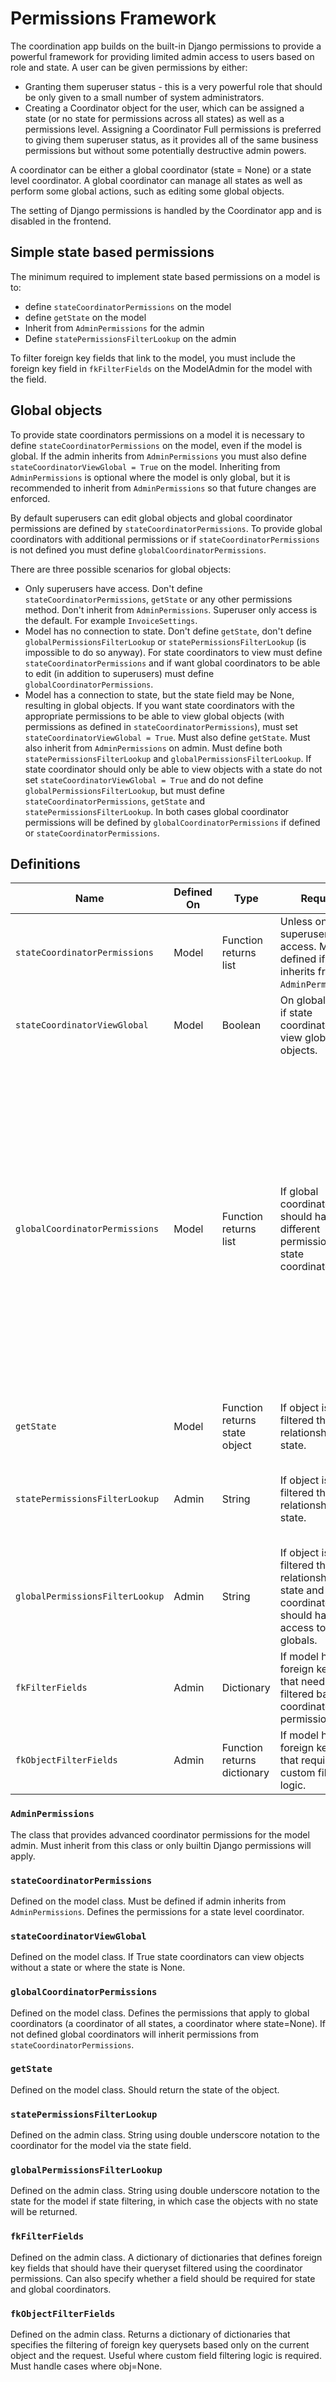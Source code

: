 # Permissions Framework

The coordination app builds on the built-in Django permissions to provide a powerful framework for providing limited admin access to users based on role and state. A user can be given permissions by either:
- Granting them superuser status - this is a very powerful role that should be only given to a small number of system administrators.
- Creating a Coordinator object for the user, which can be assigned a state (or no state for permissions across all states) as well as a permissions level. Assigning a Coordinator Full permissions is preferred to giving them superuser status, as it provides all of the same business permissions but without some potentially destructive admin powers.

A coordinator can be either a global coordinator (state = None) or a state level coordinator. A global coordinator can manage all states as well as perform some global actions, such as editing some global objects.

The setting of Django permissions is handled by the Coordinator app and is disabled in the frontend.

## Simple state based permissions

The minimum required to implement state based permissions on a model is to:
- define `stateCoordinatorPermissions` on the model
- define `getState` on the model
- Inherit from `AdminPermissions` for the admin
- Define `statePermissionsFilterLookup` on the admin

To filter foreign key fields that link to the model, you must include the foreign key field in `fkFilterFields` on the ModelAdmin for the model with the field.

## Global objects

To provide state coordinators permissions on a model it is necessary to define `stateCoordinatorPermissions` on the model, even if the model is global. If the admin inherits from `AdminPermissions` you must also define `stateCoordinatorViewGlobal = True` on the model. Inheriting from `AdminPermissions` is optional where the model is only global, but it is recommended to inherit from `AdminPermissions` so that future changes are enforced.

By default superusers can edit global objects and global coordinator permissions are defined by `stateCoordinatorPermissions`. To provide global coordinators with additional permissions or if `stateCoordinatorPermissions` is not defined you must define `globalCoordinatorPermissions`.

There are three possible scenarios for global objects:
- Only superusers have access. Don't define `stateCoordinatorPermissions`, `getState` or any other permissions method. Don't inherit from `AdminPermissions`. Superuser only access is the default. For example `InvoiceSettings`.
- Model has no connection to state. Don't define `getState`, don't define `globalPermissionsFilterLookup` or `statePermissionsFilterLookup` (is impossible to do so anyway). For state coordinators to view must define `stateCoordinatorPermissions` and if want global coordinators to be able to edit (in addition to superusers) must define `globalCoordinatorPermissions`.
- Model has a connection to state, but the state field may be None, resulting in global objects. If you want state coordinators with the appropriate permissions to be able to view global objects (with permissions as defined in `stateCoordinatorPermissions`), must set `stateCoordinatorViewGlobal = True`. Must also define `getState`. Must also inherit from `AdminPermissions` on admin. Must define both `statePermissionsFilterLookup` and `globalPermissionsFilterLookup`. If state coordinator should only be able to view objects with a state do not set `stateCoordinatorViewGlobal = True` and do not define `globalPermissionsFilterLookup`, but must define `stateCoordinatorPermissions`, `getState` and `statePermissionsFilterLookup`. In both cases global coordinator permissions will be defined by `globalCoordinatorPermissions` if defined or `stateCoordinatorPermissions`.

## Definitions

| Name                        | Defined On      | Type           | Required                                       | Explanation                    |
| ------------- | ------------- | ------------- | ------------- | ------------- |
| `stateCoordinatorPermissions` | Model | Function returns list | Unless only superusers have access. Must be defined if admin inherits from `AdminPermissions`. | Takes permission level and returns the Django permissions. |
| `stateCoordinatorViewGlobal` | Model | Boolean | On global models if state coordinators can view global objects. |  |
| `globalCoordinatorPermissions` | Model | Function returns list | If global coordinators should have different permissions to state coordinators. | Takes permission level and returns the Django permissions, for global coordinators. Based on the coordinator status of the user, not whether the object that this is defined on is a global object. Can be defined on models that are never global to give global coordinators different permissions. |
| `getState` | Model | Function returns state object | If object is filtered through relationship with state. | Returns the state that this object is related to. |
| `statePermissionsFilterLookup` | Admin | String | If object is filtered through relationship with state. | Relationship of this model to state coordinator using double underscore notation. |
| `globalPermissionsFilterLookup` | Admin | String | If object is filtered through relationship with state and state coordinators should have access to globals. | Relationship of this model to state using double underscore notation. |
| `fkFilterFields` | Admin | Dictionary | If model has foreign key fields that need to be filtered based on coordinator permissions. |  |
| `fkObjectFilterFields` | Admin  | Function returns dictionary | If model has foreign key fields that require custom filtering logic. |  |

### `AdminPermissions`
The class that provides advanced coordinator permissions for the model admin. Must inherit from this class or only builtin Django permissions will apply.

### `stateCoordinatorPermissions`
Defined on the model class. Must be defined if admin inherits from `AdminPermissions`.
Defines the permissions for a state level coordinator.

### `stateCoordinatorViewGlobal`
Defined on the model class.
If True state coordinators can view objects without a state or where the state is None.

### `globalCoordinatorPermissions`
Defined on the model class.
Defines the permissions that apply to global coordinators (a coordinator of all states, a coordinator where state=None). If not defined global coordinators will inherit permissions from `stateCoordinatorPermissions`.

### `getState`
Defined on the model class.
Should return the state of the object.

### `statePermissionsFilterLookup`
Defined on the admin class.
String using double underscore notation to the coordinator for the model via the state field.

### `globalPermissionsFilterLookup`
Defined on the admin class.
String using double underscore notation to the state for the model if state filtering, in which case the objects with no state will be returned.

### `fkFilterFields`
Defined on the admin class.
A dictionary of dictionaries that defines foreign key fields that should have their queryset filtered using the coordinator permissions. Can also specify whether a field should be required for state and global coordinators.

### `fkObjectFilterFields`
Defined on the admin class.
Returns a dictionary of dictionaries that specifies the filtering of foreign key querysets based only on the current object and the request. Useful where custom field filtering logic is required. Must handle cases where obj=None.

